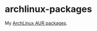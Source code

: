 archlinux-packages
==================

My [ArchLinux AUR packages](http://aur.archlinux.org/packages.php?SeB=m&K=nicoulaj&O=0&PP=50&SB=v&SO=a).

